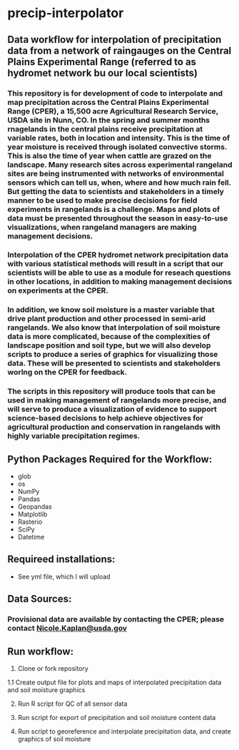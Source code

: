 # precip-interpolator

## Data workflow for interpolation of precipitation data from a network of raingauges on the Central Plains Experimental Range (referred to as hydromet network bu our local scientists)

### This repository is for development of code to interpolate and map precipitation across the Central Plains Experimental Range (CPER), a 15,500 acre Agricultural Research Service, USDA site in Nunn, CO.  In the spring and summer months rnagelands in the central plains receive precipitation at variable rates, both in location and intensity.  This is the time of year moisture is received through isolated convective storms.  This is also the time of year when cattle are grazed on the landscape.  Many research sites across experimental rangeland sites are being instrumented with networks of environmental sensors which can tell us, when, where and how much rain fell.  But getting the data to scientists and stakeholders in a timely manner to be used to make precise decisions for field experiments in rangelands is a challenge.  Maps and plots of data must be presented throughout the season in easy-to-use visualizations, when rangeland managers are making management decisions. 


### Interpolation of the CPER hydromet network precipitation data with various statistical methods will result in a script that our scientists will be able to use as a module for reseach questions in other locations, in addition to making management decisions on experiments at the CPER.  

### In addition, we know soil moisture is a master variable that drive plant production and other processed in semi-arid rangelands.  We also know that interpolation of soil moisture data is more complicated, because of the complexities of landscape position and soil type, but we will also develop scripts to produce a series of graphics for visualizing those data.  These will be presented to scientists and stakeholders worlng on the CPER for feedback.

### The scripts in this repository will produce tools that can be used in making management of rangelands more precise, and will serve to produce a visualization of evidence to support science-based decisions to help achieve objectives for agricultural production and conservation in rangelands with highly variable precipitation regimes.  

## Python Packages Required for the Workflow:

 * glob 
 * os
 * NumPy
 * Pandas
 * Geopandas
 * Matplotlib
 * Rasterio
 * SciPy
 * Datetime
 
 ## Requireed installations:
 
 * See yml file, which I will upload
 
 ## Data Sources:
 
 ### Provisional data are available by contacting the CPER; please contact <a href="mailto:Nicole.Kaplan@usda.gov">Nicole.Kaplan@usda.gov</a>
 
 ## Run workflow:
 
1. Clone or fork repository

1.1 Create output file for plots and maps of interpolated precipitation data and soil moisture graphics

2. Run R script for QC of all sensor data 

3. Run script for export of precipitation and soil moisture content data

4. Run script to georeference and interpolate precipitation data, and create graphics of soil moisture

 
 